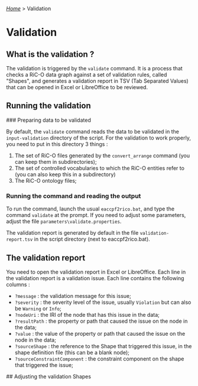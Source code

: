 [_Home_](index.html) > Validation

# Validation

## What is the validation ?

The validation is triggered by the `validate` command. It is a process that checks a RiC-O data graph against a set of validation rules, called "Shapes", and generates a validation report in TSV (Tab Separated Values) that can be opened in Excel or LibreOffice to be reviewed.

## Running the validation

### Preparing data to be validated

By default, the `validate` command reads the data to be validated in the `input-validation` directory of the script. For the validation to work properly, you need to put in this directory 3 things :

  1. The set of RiC-O files generated by the `convert_arrange` command (you can keep them in subdirectories);
  2. The set of controlled vocabularies to which the RiC-O entities refer to (you can also keep this in a subdirectory)
  3. The RiC-O ontology files;

### Running the command and reading the output

To run the command, launch the usual `eaccpf2rico.bat`, and type the command `validate` at the prompt. If you need to adjust some parameters, adjust the file `parameters\validate.properties`.

The validation report is generated by default in the file `validation-report.tsv` in the script directory (next to eaccpf2rico.bat).

## The validation report

You need to open the validation report in Excel or LibreOffice.
Each line in the validation report is a validation issue.
Each line contains the following columns :

  - `?message` : the validation message for this issue;
  - `?severity` : the severity level of the issue, usually `Violation` but can also be `Warning` or `Info`;
  - `?nodeUri` : the IRI of the node that has this issue in the data;
  - `?resultPath` : the property or path that caused the issue on the node in the data;
  - `?value` : the value of the property or path that caused the issue on the node in the data;
  - `?sourceShape` : the reference to the Shape that triggered this issue, in the shape definition file (this can be a blank node);
  - `?sourceConstraintComponent` : the constraint component on the shape that triggered the issue;

## Adjusting the validation Shapes
